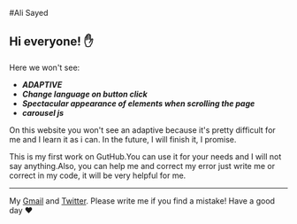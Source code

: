 #Ali Sayed

## Hi everyone! :hand:

Here we won't see:
* __*ADAPTIVE*__
* __*Сhange language on button click*__
* __*Spectacular appearance of elements when scrolling the page*__
* __*carousel js*__

On this website you won't see an adaptive because it's pretty difficult for me and I learn it as i can. In the future, I will finish it, I promise.

This is my first work on GutHub.You can use it for your needs and I will not say anything.Also, you can help me and correct my error just write me or correct in my code, it will be very helpful for me.

___

 My [Gmail](evgenmoiseev137@gmail.com) and [Twitter](@papochkinomolko). Please write me if you find a mistake! Have a good day :heart:
